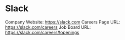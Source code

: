 # Slack

Company Website: https://slack.com
Careers Page URL: https://slack.com/careers
Job Board URL: https://slack.com/careers#openings